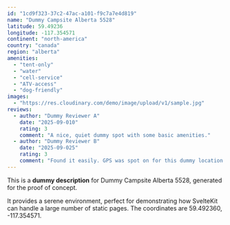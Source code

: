```yaml
---
id: "1cd9f323-37c2-47ac-a101-f9c7a7e4d819"
name: "Dummy Campsite Alberta 5528"
latitude: 59.49236
longitude: -117.354571
continent: "north-america"
country: "canada"
region: "alberta"
amenities:
  - "tent-only"
  - "water"
  - "cell-service"
  - "ATV-access"
  - "dog-friendly"
images:
  - "https://res.cloudinary.com/demo/image/upload/v1/sample.jpg"
reviews:
  - author: "Dummy Reviewer A"
    date: "2025-09-010"
    rating: 3
    comment: "A nice, quiet dummy spot with some basic amenities."
  - author: "Dummy Reviewer B"
    date: "2025-09-025"
    rating: 3
    comment: "Found it easily. GPS was spot on for this dummy location."
---
```


This is a **dummy description** for Dummy Campsite Alberta 5528, generated for the proof of concept.

It provides a serene environment, perfect for demonstrating how SvelteKit can handle a large number of static pages. The coordinates are 59.492360, -117.354571.

